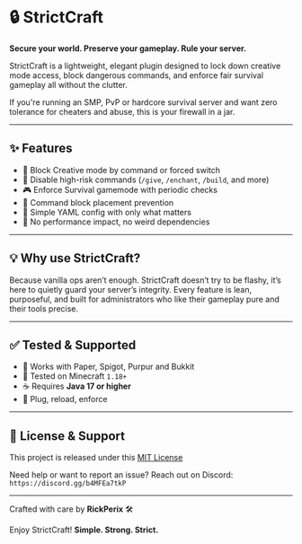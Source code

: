 # 🔒 StrictCraft

**Secure your world. Preserve your gameplay. Rule your server.**

StrictCraft is a lightweight, elegant plugin designed to lock down creative mode access, block dangerous commands, and enforce fair survival gameplay all without the clutter.

If you're running an SMP, PvP or hardcore survival server and want zero tolerance for cheaters and abuse, this is your firewall in a jar.

---

## ✨ Features

- 🔐 Block Creative mode by command or forced switch  
- 🚫 Disable high-risk commands (`/give`, `/enchant`, `/build`, and more)  
- 🎮 Enforce Survival gamemode with periodic checks  
- 🧱 Command block placement prevention  
- 📁 Simple YAML config with only what matters  
- 🧰 No performance impact, no weird dependencies  

---

## 💡 Why use StrictCraft?

Because vanilla ops aren’t enough. StrictCraft doesn’t try to be flashy, it’s here to quietly guard your server’s integrity. Every feature is lean, purposeful, and built for administrators who like their gameplay pure and their tools precise.

---

## ✅ Tested & Supported

- 🧩 Works with Paper, Spigot, Purpur and Bukkit
- 🧪 Tested on Minecraft `1.18+`  
- ☕ Requires **Java 17 or higher**  
- 🔁 Plug, reload, enforce

---

## 📄 License & Support

This project is released under this [MIT License](https://github.com/RickPerix/strictcraft/blob/main/LICENSE) 

Need help or want to report an issue? Reach out on Discord: `https://discord.gg/b4MFEa7tkP`

---

Crafted with care by **RickPerix** 🛠  

Enjoy StrictCraft!
**Simple. Strong. Strict.**
